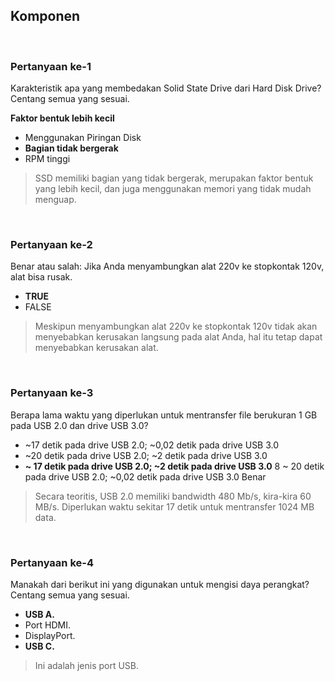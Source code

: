 ## Komponen

<br>

### Pertanyaan ke-1

Karakteristik apa yang membedakan Solid State Drive dari Hard Disk Drive? Centang semua yang sesuai.

**Faktor bentuk lebih kecil**
* Menggunakan Piringan Disk
* **Bagian tidak bergerak**
* RPM tinggi

> SSD memiliki bagian yang tidak bergerak, merupakan faktor bentuk yang lebih kecil, dan juga menggunakan memori yang tidak mudah menguap.
<br>

### Pertanyaan ke-2

Benar atau salah: Jika Anda menyambungkan alat 220v ke stopkontak 120v, alat bisa rusak.

* **TRUE**
* FALSE

> Meskipun menyambungkan alat 220v ke stopkontak 120v tidak akan menyebabkan kerusakan langsung pada alat Anda, hal itu tetap dapat menyebabkan kerusakan alat.
<br>

### Pertanyaan ke-3

Berapa lama waktu yang diperlukan untuk mentransfer file berukuran 1 GB pada USB 2.0 dan drive USB 3.0?

* ~17 detik pada drive USB 2.0; ~0,02 detik pada drive USB 3.0
* ~20 detik pada drive USB 2.0; ~2 detik pada drive USB 3.0
* **~ 17 detik pada drive USB 2.0; ~2 detik pada drive USB 3.0**
8 ~ 20 detik pada drive USB 2.0; ~0,02 detik pada drive USB 3.0
Benar

> Secara teoritis, USB 2.0 memiliki bandwidth 480 Mb/s, kira-kira 60 MB/s. Diperlukan waktu sekitar 17 detik untuk mentransfer 1024 MB data.
<br>

### Pertanyaan ke-4

Manakah dari berikut ini yang digunakan untuk mengisi daya perangkat? Centang semua yang sesuai.

* **USB A.**
* Port HDMI.
* DisplayPort.
* **USB C.**

> Ini adalah jenis port USB.
